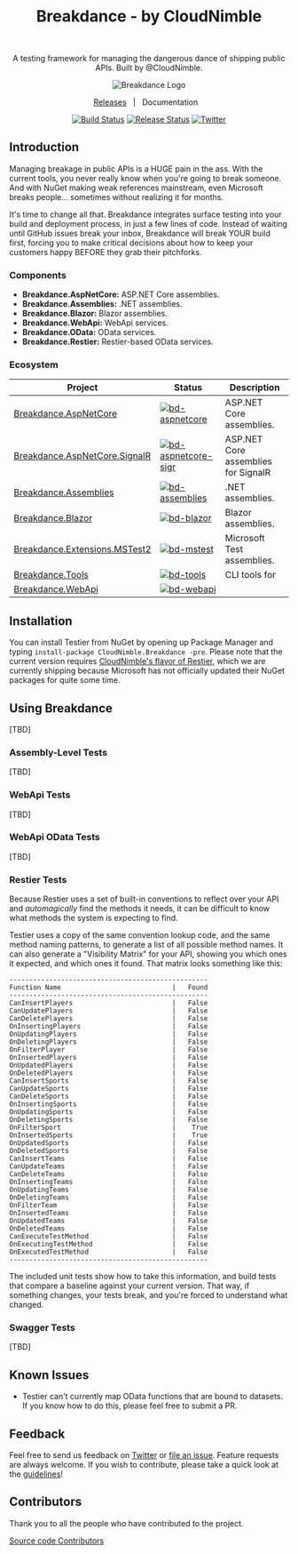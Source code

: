 <h1 align="center">Breakdance - by CloudNimble</h1> <br>
<p align="center">
  A testing framework for managing the dangerous dance of shipping public APIs. Built by @CloudNimble.
</p>

<div align="center">

<img src="https://cloud.githubusercontent.com/assets/1657085/26813617/6489768e-4a4d-11e7-8a49-3864333ebde9.png" alt="Breakdance Logo">

[Releases](https://github.com/CloudNimble/Breakdance/releases)&nbsp;&nbsp;&nbsp;|&nbsp;&nbsp;&nbsp;Documentation&nbsp;&nbsp;&nbsp;

[![Build Status][devops-build-img]][devops-build]
[![Release Status][devops-release-img]][devops-release]
[![Twitter][twitter-img]][twitter-intent]

</div>

## Introduction
Managing breakage in public APIs is a HUGE pain in the ass. With the current tools, you never really know when you're going to break someone. And with NuGet
making weak references mainstream, even Microsoft breaks people... sometimes without realizing it for months.

It's time to change all that. Breakdance integrates surface testing into your build and deployment process, in just a few lines of code. Instead of waiting until GitHub issues break your inbox, Breakdance will break YOUR build first, forcing you to make critical decisions about how to keep your customers happy BEFORE they grab their pitchforks.

### Components
- **Breakdance.AspNetCore:**     ASP.NET Core assemblies.
- **Breakdance.Assemblies:**     .NET assemblies.
- **Breakdance.Blazor:**         Blazor assemblies.
- **Breakdance.WebApi:**         WebApi services.
- **Breakdance.OData:**          OData services.
- **Breakdance.Restier:**        Restier-based OData services.

### Ecosystem

| Project | Status | Description |
|---------|--------|-------------|
| [Breakdance.AspNetCore][bd-aspnetcore-nuget]    | [![bd-aspnetcore][bd-aspnetcore-nuget-img]][bd-aspnetcore-nuget] | ASP.NET Core assemblies.
| [Breakdance.AspNetCore.SignalR][bd-aspnetcore-sigr-nuget]    | [![bd-aspnetcore-sigr][bd-aspnetcore-sigr-nuget-img]][bd-aspnetcore-sigr-nuget] | ASP.NET Core assemblies for SignalR
| [Breakdance.Assemblies][bd-assemblies-nuget]    | [![bd-assemblies][bd-assemblies-nuget-img]][bd-assemblies-nuget] | .NET assemblies.
| [Breakdance.Blazor][bd-blazor-nuget]    | [![bd-blazor][bd-blazor-nuget-img]][bd-blazor-nuget] | Blazor assemblies.
| [Breakdance.Extensions.MSTest2][bd-mstest-nuget]    | [![bd-mstest][bd-mstest-nuget-img]][bd-mstest-nuget] | Microsoft Test assemblies.
| [Breakdance.Tools][bd-tools-nuget]    | [![bd-tools][bd-tools-nuget-img]][bd-tools-nuget] | CLI tools  for
| [Breakdance.WebApi][bd-webapi-nuget]    | [![bd-webapi][bd-webapi-nuget-img]][bd-webapi-nuget] |


## Installation

You can install Testier from NuGet by opening up Package Manager and typing `install-package CloudNimble.Breakdance -pre`. Please note that the current version 
requires [CloudNimble's flavor of Restier](https://github.com/robertmclaws/RESTier), which we are currently shipping because Microsoft has not officially updated 
their NuGet packages for quite some time.

## Using Breakdance
[TBD]

### Assembly-Level Tests
[TBD]

### WebApi Tests
[TBD]

### WebApi OData Tests
[TBD]

### Restier Tests
Because Restier uses a set of built-in conventions to reflect over your API and _automagically_ find the methods it needs, it can be difficult to know what methods the system is expecting to find.

Testier uses a copy of the same convention lookup code, and the same method naming patterns, to generate a list of all possible method names. It can also generate a "Visibility Matrix" for your API, showing you which ones it expected, and which ones it found. That matrix looks something like this:

```
--------------------------------------------------
Function Name                            |   Found
--------------------------------------------------
CanInsertPlayers                         |   False
CanUpdatePlayers                         |   False
CanDeletePlayers                         |   False
OnInsertingPlayers                       |   False
OnUpdatingPlayers                        |   False
OnDeletingPlayers                        |   False
OnFilterPlayer                           |   False
OnInsertedPlayers                        |   False
OnUpdatedPlayers                         |   False
OnDeletedPlayers                         |   False
CanInsertSports                          |   False
CanUpdateSports                          |   False
CanDeleteSports                          |   False
OnInsertingSports                        |   False
OnUpdatingSports                         |   False
OnDeletingSports                         |   False
OnFilterSport                            |    True
OnInsertedSports                         |    True
OnUpdatedSports                          |   False
OnDeletedSports                          |   False
CanInsertTeams                           |   False
CanUpdateTeams                           |   False
CanDeleteTeams                           |   False
OnInsertingTeams                         |   False
OnUpdatingTeams                          |   False
OnDeletingTeams                          |   False
OnFilterTeam                             |   False
OnInsertedTeams                          |   False
OnUpdatedTeams                           |   False
OnDeletedTeams                           |   False
CanExecuteTestMethod                     |   False
OnExecutingTestMethod                    |   False
OnExecutedTestMethod                     |   False
--------------------------------------------------
```

The included unit tests show how to take this information, and build tests that compare a baseline against your current version. That way, if something changes, your tests break, and you're forced to understand what changed.

### Swagger Tests
[TBD]

## Known Issues

 - Testier can't currently map OData functions that are bound to datasets. If you know how to do this, please feel free to submit a PR.

## Feedback

Feel free to send us feedback on [Twitter](https://twitter.com/cloud_nimble) or [file an issue](https://github.com/CloudNimble/Breakdance/issues/new). Feature requests are always welcome. If you wish to contribute, please take a quick look at the [guidelines](./CONTRIBUTING.md)!

## Contributors

Thank you to all the people who have contributed to the project.

<a href="https://github.com/CloudNimble/Breakdance/graphs/contributors">Source code Contributors</a>


<!--
Link References
-->

[devops-build]:https://dev.azure.com/cloudnimble/Breakdance/_build/latest?definitionId=10
[devops-release]:https://dev.azure.com/cloudnimble/Breakdance/_release?view=all&definitionId=2
[twitter-intent]:https://twitter.com/intent/tweet?via=cloud_nimble&text=Check%20out%20Breakdance%2C%20a%20testing%20framework%20for%20managing%20the%20dangerous%20dance%20of%20shipping%20public%20APIs.&hashtags=API%2Ctesting

[devops-build-img]:https://img.shields.io/azure-devops/build/cloudnimble/breakdance/10.svg?style=for-the-badge&logo=azuredevops
[devops-release-img]:https://img.shields.io/azure-devops/release/cloudnimble/7f9e2e9c-c38f-43dd-a5f2-0b909c883db2/2/2.svg?style=for-the-badge&logo=azuredevops
[twitter-img]:https://img.shields.io/badge/share-on%20twitter-55acee.svg?style=for-the-badge&logo=twitter

<!--
Ecosystem Link References
-->

[bd-aspnetcore-nuget]: https://www.nuget.org/packages/Breakdance.AspNetCore
[bd-aspnetcore-sigr-nuget]: https://www.nuget.org/packages/Breakdance.AspNetCore.SignalR
[bd-assemblies-nuget]: https://www.nuget.org/packages/Breakdance.Assemblies
[bd-blazor-nuget]: https://www.nuget.org/packages/Breakdance.Blazor
[bd-mstest-nuget]: https://www.nuget.org/packages/Breakdance.Extensions.MSTest2
[bd-tools-nuget]: https://www.nuget.org/packages/Breakdance.Tools
[bd-webapi-nuget]: https://www.nuget.org/packages/Breakdance.WebApi

[bd-aspnetcore-nuget-img]: https://img.shields.io/nuget/v/Breakdance.AspNetCore?label=NuGet&logo=NuGet&style=for-the-badge
[bd-aspnetcore-sigr-nuget-img]: https://img.shields.io/nuget/v/Breakdance.AspNetCore.SignalR?label=NuGet&logo=NuGet&style=for-the-badge
[bd-assemblies-nuget-img]: https://img.shields.io/nuget/v/Breakdance.Assemblies?label=NuGet&logo=NuGet&style=for-the-badge
[bd-blazor-nuget-img]: https://img.shields.io/nuget/v/Breakdance.Blazor?label=NuGet&logo=NuGet&style=for-the-badge
[bd-mstest-nuget-img]: https://img.shields.io/nuget/v/Breakdance.Extensions.MSTest2?label=NuGet&logo=NuGet&style=for-the-badge
[bd-tools-nuget-img]: https://img.shields.io/nuget/v/Breakdance.Tools?label=NuGet&logo=NuGet&style=for-the-badge
[bd-webapi-nuget-img]: https://img.shields.io/nuget/v/Breakdance.WebApi?label=NuGet&logo=NuGet&style=for-the-badge
